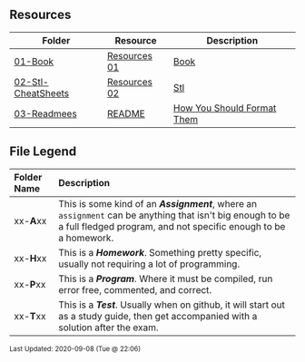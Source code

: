 ## Resources
| Folder | Resource | Description|
 | ------------|------------|------------|
 | [01-Book](https://github.com/rugbyprof/4883-Programming_Techniques/tree/master/Resources/01-Book) | [ Resources 01](https://github.com/rugbyprof/4883-Programming_Techniques/tree/master/Resources/01-Book) | [Book ](https://github.com/rugbyprof/4883-Programming_Techniques/tree/master/Resources/01-Book) | [ No Description](https://github.com/rugbyprof/4883-Programming_Techniques/tree/master/Resources/01-Book) | [N/A](https://github.com/rugbyprof/4883-Programming_Techniques/tree/master/Resources/01-Book) |
 | [02-Stl-CheatSheets](https://github.com/rugbyprof/4883-Programming_Techniques/tree/master/Resources/02-Stl-CheatSheets) | [ Resources 02](https://github.com/rugbyprof/4883-Programming_Techniques/tree/master/Resources/02-Stl-CheatSheets) | [Stl](https://github.com/rugbyprof/4883-Programming_Techniques/tree/master/Resources/02-Stl-CheatSheets) | [CheatSheets ](https://github.com/rugbyprof/4883-Programming_Techniques/tree/master/Resources/02-Stl-CheatSheets) | [ No Description](https://github.com/rugbyprof/4883-Programming_Techniques/tree/master/Resources/02-Stl-CheatSheets) | [N/A](https://github.com/rugbyprof/4883-Programming_Techniques/tree/master/Resources/02-Stl-CheatSheets) |
 | [03-Readmees](https://github.com/rugbyprof/4883-Programming_Techniques/tree/master/Resources/03-Readmees) | [ README ](https://github.com/rugbyprof/4883-Programming_Techniques/tree/master/Resources/03-Readmees) | [ How You Should Format Them](https://github.com/rugbyprof/4883-Programming_Techniques/tree/master/Resources/03-Readmees) | [03-Readmees](https://github.com/rugbyprof/4883-Programming_Techniques/tree/master/Resources/03-Readmees) | [ General Idea](https://github.com/rugbyprof/4883-Programming_Techniques/tree/master/Resources/03-Readmees) | [03-Readmees](https://github.com/rugbyprof/4883-Programming_Techniques/tree/master/Resources/03-Readmees) | [ README's For UVA Assignments](https://github.com/rugbyprof/4883-Programming_Techniques/tree/master/Resources/03-Readmees) | [03-Readmees](https://github.com/rugbyprof/4883-Programming_Techniques/tree/master/Resources/03-Readmees) | [ Example Assignment README](https://github.com/rugbyprof/4883-Programming_Techniques/tree/master/Resources/03-Readmees) | [03-Readmees](https://github.com/rugbyprof/4883-Programming_Techniques/tree/master/Resources/03-Readmees) | [ 111734 ](https://github.com/rugbyprof/4883-Programming_Techniques/tree/master/Resources/03-Readmees) | [ Hectic Pyranomax Syndicated Hexogram](https://github.com/rugbyprof/4883-Programming_Techniques/tree/master/Resources/03-Readmees) | [03-Readmees](https://github.com/rugbyprof/4883-Programming_Techniques/tree/master/Resources/03-Readmees) | [ Peggy Sue](https://github.com/rugbyprof/4883-Programming_Techniques/tree/master/Resources/03-Readmees) | [03-Readmees](https://github.com/rugbyprof/4883-Programming_Techniques/tree/master/Resources/03-Readmees) | [ Description:](https://github.com/rugbyprof/4883-Programming_Techniques/tree/master/Resources/03-Readmees) | [03-Readmees](https://github.com/rugbyprof/4883-Programming_Techniques/tree/master/Resources/03-Readmees) | [ Files](https://github.com/rugbyprof/4883-Programming_Techniques/tree/master/Resources/03-Readmees) | [03-Readmees](https://github.com/rugbyprof/4883-Programming_Techniques/tree/master/Resources/03-Readmees) | [|      | File                       | Description                                                |](https://github.com/rugbyprof/4883-Programming_Techniques/tree/master/Resources/03-Readmees) | [03-Readmees](https://github.com/rugbyprof/4883-Programming_Techniques/tree/master/Resources/03-Readmees) | [ Instructions](https://github.com/rugbyprof/4883-Programming_Techniques/tree/master/Resources/03-Readmees) | [03-Readmees](https://github.com/rugbyprof/4883-Programming_Techniques/tree/master/Resources/03-Readmees) | [ Sources](https://github.com/rugbyprof/4883-Programming_Techniques/tree/master/Resources/03-Readmees) | [N/A](https://github.com/rugbyprof/4883-Programming_Techniques/tree/master/Resources/03-Readmees) |

    
## File Legend

| Folder Name | Description |
|:-----------|:-------------|
|xx-**A**xx | This is some kind of an ***Assignment***, where an `assignment` can be anything that isn't big enough to be a full fledged program, and not specific enough to be a homework. |
|xx-**H**xx | This is a ***Homework***. Something pretty specific, usually not requiring a lot of programming. |
|xx-**P**xx | This is a ***Program***. Where it must be compiled, run error free, commented, and correct. |
|xx-**T**xx | This is a ***Test***. Usually when on github, it will start out as a study guide, then get accompanied with a solution after the exam. |

    
<sup>Last Updated: 2020-09-08 (Tue @ 22:06)</sup>
